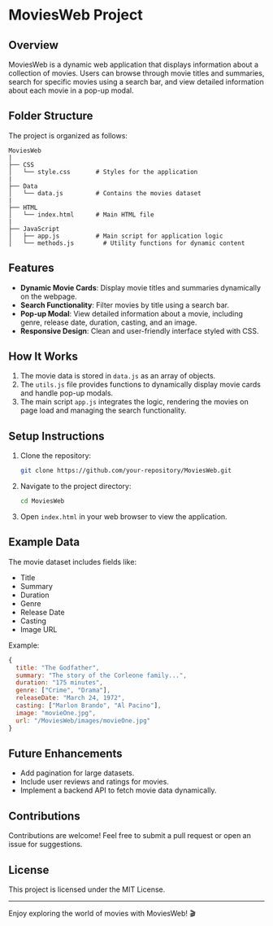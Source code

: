 
# MoviesWeb Project

## Overview
MoviesWeb is a dynamic web application that displays information about a collection of movies. Users can browse through movie titles and summaries, search for specific movies using a search bar, and view detailed information about each movie in a pop-up modal.

## Folder Structure
The project is organized as follows:

```
MoviesWeb
|
├── CSS
│   └── style.css       # Styles for the application
|
├── Data
│   └── data.js         # Contains the movies dataset
|
├── HTML
│   └── index.html      # Main HTML file
|
├── JavaScript
│   ├── app.js          # Main script for application logic
│   └── methods.js        # Utility functions for dynamic content
```

## Features
- **Dynamic Movie Cards**: Display movie titles and summaries dynamically on the webpage.
- **Search Functionality**: Filter movies by title using a search bar.
- **Pop-up Modal**: View detailed information about a movie, including genre, release date, duration, casting, and an image.
- **Responsive Design**: Clean and user-friendly interface styled with CSS.

## How It Works
1. The movie data is stored in `data.js` as an array of objects.
2. The `utils.js` file provides functions to dynamically display movie cards and handle pop-up modals.
3. The main script `app.js` integrates the logic, rendering the movies on page load and managing the search functionality.

## Setup Instructions
1. Clone the repository:
   ```bash
   git clone https://github.com/your-repository/MoviesWeb.git
   ```
2. Navigate to the project directory:
   ```bash
   cd MoviesWeb
   ```
3. Open `index.html` in your web browser to view the application.

## Example Data
The movie dataset includes fields like:
- Title
- Summary
- Duration
- Genre
- Release Date
- Casting
- Image URL

Example:
```javascript
{
  title: "The Godfather",
  summary: "The story of the Corleone family...",
  duration: "175 minutes",
  genre: ["Crime", "Drama"],
  releaseDate: "March 24, 1972",
  casting: ["Marlon Brando", "Al Pacino"],
  image: "movieOne.jpg",
  url: "/MoviesWeb/images/movieOne.jpg"
}
```

## Future Enhancements
- Add pagination for large datasets.
- Include user reviews and ratings for movies.
- Implement a backend API to fetch movie data dynamically.

## Contributions
Contributions are welcome! Feel free to submit a pull request or open an issue for suggestions.

## License
This project is licensed under the MIT License.

---

Enjoy exploring the world of movies with MoviesWeb! 🎬

